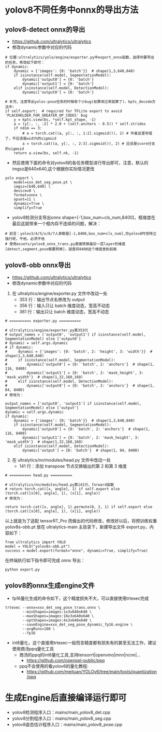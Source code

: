 # yolov8不同任务中onnx的导出方法
## yolov8-detect onnx的导出
- https://github.com/ultralytics/ultralytics
- 修改dynamic参数中对应的代码
```
# 位置:ultralytics/yolo/engine/exporter.py中export_onnx函数，选择你要导出的任务，修改如下即可：
if dynamic:
    dynamic = {'images': {0: 'batch'}}  # shape(1,3,640,640)
    if isinstance(self.model, SegmentationModel):
        dynamic['output0'] = {0: 'batch'}
        dynamic['output1'] = {0: 'batch'}
    elif isinstance(self.model, DetectionModel):
        dynamic['output0'] = {0: 'batch'}

# 补充，注意导出yolov-pose任务的时候有个小bug(如果改过来就算了)，kpts_decode方法中:
if self.export:  # required for TFLite export to avoid 'PLACEHOLDER_FOR_GREATER_OP_CODES' bug
    y = kpts.view(bs, *self.kpt_shape, -1)
    a = (y[:, :, :2] * 2.0 + (self.anchors - 0.5)) * self.strides
    if ndim == 3:
        # a = torch.cat((a, y[:, :, 1:2].sigmoid()), 2) # 作者这里写错了，不应该是width的sigmoid
        a = torch.cat((a, y[:, :, 2:3].sigmoid()), 2) # 应该是score分支的sigmoid
    return a.view(bs, self.nk, -1)
```
- 然后使用下面的命令对yolov8的各任务模型进行导出即可，注意，默认的imgsz是640x640,这个根据你实际情况更改
```
yolo export \
    model=xxx_det_seg_pose.pt \
    imgsz=[640,640] \
    device=0 \
    format=onnx \
    opset=11 \
    dynamic=True \
    simplify=True
```
- yolov8检测分支导出onnx shape=[-1,box_num+cls_num,8400]，框维度在最后这就带来一个框内存不连续的问题，解决：
```
# 前言：yolov3/4/5/x/6/7人家都是[-1,8400,box_num+cls_num],你yolov8咋恁特立独行呢，干他，必须干他
# 使用assets/yolov8_onnx_trans.py直接转换最后一层layer的维度[detect,segment,pose都要转换]，就是将8400这个维度放到前面
```

## yolov8-obb onnx导出
- https://github.com/ultralytics/ultralytics
- 修改dynamic参数中对应的代码
1. 在 ultralytics/engine/exporter.py 文件中改动一处
    - 353 行：输出节点名修改为 output
    - 356 行：输入只让 batch 维度动态，宽高不动态
    - 361 行：输出只让 batch 维度动态，宽高不动态
```
# ========== exporter.py ==========

# ultralytics/engine/exporter.py第353行
# output_names = ['output0', 'output1'] if isinstance(self.model, SegmentationModel) else ['output0']
# dynamic = self.args.dynamic
# if dynamic:
#     dynamic = {'images': {0: 'batch', 2: 'height', 3: 'width'}}  # shape(1,3,640,640)
#     if isinstance(self.model, SegmentationModel):
#         dynamic['output0'] = {0: 'batch', 2: 'anchors'}  # shape(1, 116, 8400)
#         dynamic['output1'] = {0: 'batch', 2: 'mask_height', 3: 'mask_width'}  # shape(1,32,160,160)
#     elif isinstance(self.model, DetectionModel):
#         dynamic['output0'] = {0: 'batch', 2: 'anchors'}  # shape(1, 84, 8400)
# 修改为：

output_names = ['output0', 'output1'] if isinstance(self.model, SegmentationModel) else ['output']
dynamic = self.args.dynamic
if dynamic:
    dynamic = {'images': {0: 'batch'}}  # shape(1,3,640,640)
    if isinstance(self.model, SegmentationModel):
        dynamic['output0'] = {0: 'batch', 2: 'anchors'}  # shape(1, 116, 8400)
        dynamic['output1'] = {0: 'batch', 2: 'mask_height', 3: 'mask_width'}  # shape(1,32,160,160)
    elif isinstance(self.model, DetectionModel):
        dynamic['output'] = {0: 'batch'}  # shape(1, 84, 8400)
```
2. 在 ultralytics/nn/modules/head.py 文件中改动一处
    - 141 行：添加 transpose 节点交换输出的第 2 和第 3 维度
```
# ========== head.py ==========

# ultralytics/nn/modules/head.py第141行，forward函数
# return torch.cat([x, angle], 1) if self.export else (torch.cat([x[0], angle], 1), (x[1], angle))
# 修改为：

return torch.cat([x, angle], 1).permute(0, 2, 1) if self.export else (torch.cat([x[0], angle], 1), (x[1], angle))
```
以上就是为了适配 tensorRT_Pro 而做出的代码修改，修改好以后，将预训练权重 yolov8s-obb.pt 放在 ultralytics-main 主目录下，新建导出文件 export.py，内容如下：
```
from ultralytics import YOLO
model = YOLO("yolov8s-obb.pt")
success = model.export(format="onnx", dynamic=True, simplify=True)
```
在终端执行如下指令即可完成 onnx 导出：
```
python export.py
```

## yolov8的onnx生成engine文件
- fp16量化生成的命令如下，这个精度损失不大，可以直接使用trtexec完成
```
trtexec --onnx=xxx_det_seg_pose_trans.onnx \
        --minShapes=images:1x3x640x640 \
        --maxShapes=images:16x3x640x640 \
        --optShapes=images:4x3x640x640 \
        --saveEngine=xxx_det_seg_pose_dynamic_fp16.engine \
        --avgRuns=100 \
        --fp16
```
- int8量化，这个直接用trtexec一般而言精度都有损失有的甚至无法工作，建议使用商汤ppq量化工具
  - 商汤的ppq的int8量化工具,支持tensorrt|openvino|mnn|ncnn|...
     - https://github.com/openppl-public/ppq
  - ppq不会使用的看yolov6的量化教程:
     - https://github.com/meituan/YOLOv6/tree/main/tools/quantization/ppq

# 生成Engine后直接编译运行即可
- yolov8检测程序入口：mains/main_yolov8_det.cpp
- yolov8分割程序入口：mains/main_yolov8_seg.cpp
- yolov8姿态估计程序入口：mains/main_yolov8_pose.cpp


